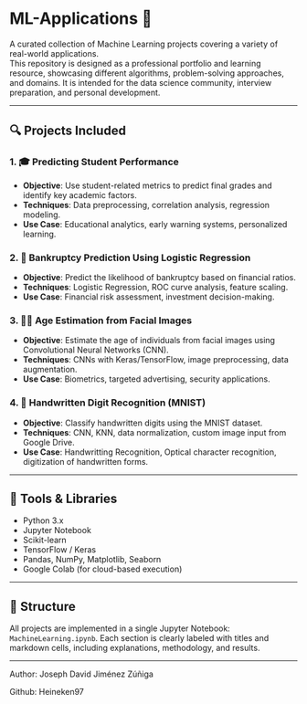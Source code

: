 # ML-Applications 📘

A curated collection of Machine Learning projects covering a variety of real-world applications.  
This repository is designed as a professional portfolio and learning resource, showcasing different algorithms, problem-solving approaches, and domains. It is intended for the data science community, interview preparation, and personal development.

---

## 🔍 Projects Included

### 1. 🎓 Predicting Student Performance
- **Objective**: Use student-related metrics to predict final grades and identify key academic factors.
- **Techniques**: Data preprocessing, correlation analysis, regression modeling.
- **Use Case**: Educational analytics, early warning systems, personalized learning.

### 2. 💸 Bankruptcy Prediction Using Logistic Regression
- **Objective**: Predict the likelihood of bankruptcy based on financial ratios.
- **Techniques**: Logistic Regression, ROC curve analysis, feature scaling.
- **Use Case**: Financial risk assessment, investment decision-making.

### 3. 🧑‍🦱 Age Estimation from Facial Images
- **Objective**: Estimate the age of individuals from facial images using Convolutional Neural Networks (CNN).
- **Techniques**: CNNs with Keras/TensorFlow, image preprocessing, data augmentation.
- **Use Case**: Biometrics, targeted advertising, security applications.

### 4. 🔢 Handwritten Digit Recognition (MNIST)
- **Objective**: Classify handwritten digits using the MNIST dataset.
- **Techniques**: CNN, KNN, data normalization, custom image input from Google Drive.
- **Use Case**: Handwritting Recognition, Optical character recognition, digitization of handwritten forms.

---

## 🧰 Tools & Libraries

- Python 3.x
- Jupyter Notebook
- Scikit-learn
- TensorFlow / Keras
- Pandas, NumPy, Matplotlib, Seaborn
- Google Colab (for cloud-based execution)

---

## 📁 Structure

All projects are implemented in a single Jupyter Notebook: `MachineLearning.ipynb`. Each section is clearly labeled with titles and markdown cells, including explanations, methodology, and results.


---
Author: Joseph David Jiménez Zúñiga

Github: Heineken97
